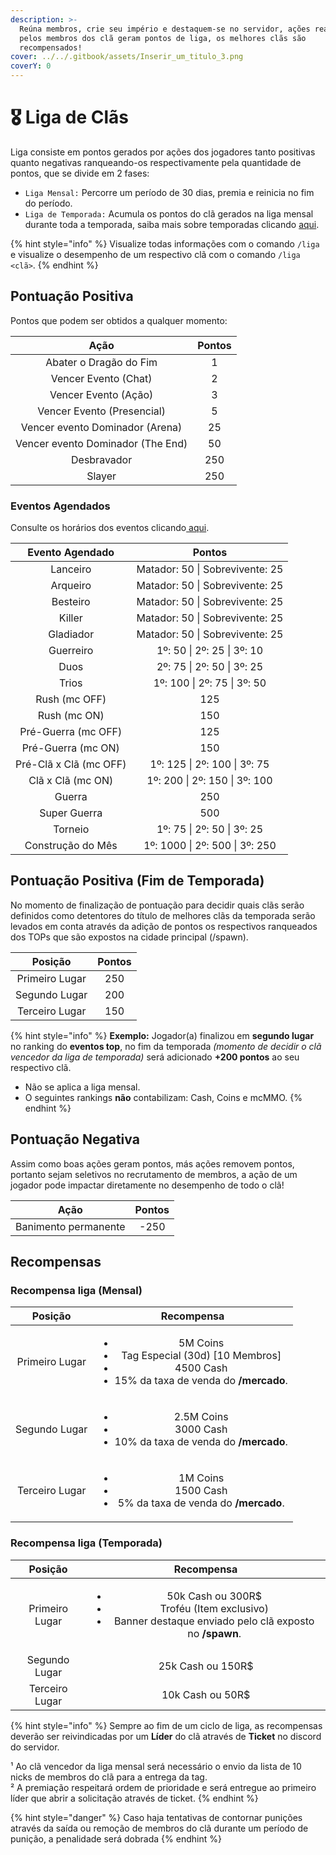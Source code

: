 ```yaml
---
description: >-
  Reúna membros, crie seu império e destaquem-se no servidor, ações realizadas
  pelos membros dos clã geram pontos de liga, os melhores clãs são
  recompensados!
cover: ../../.gitbook/assets/Inserir_um_titulo_3.png
coverY: 0
---
```


# 🎖️ Liga de Clãs

Liga consiste em pontos gerados por ações dos jogadores tanto positivas quanto negativas ranqueando-os respectivamente pela quantidade de pontos, que se divide em 2 fases:

* `Liga Mensal:` Percorre um período de 30 dias, premia e reinicia no fim do período.
* `Liga de Temporada:` Acumula os pontos do clã gerados na liga mensal durante toda a temporada, saiba mais sobre temporadas clicando [aqui](https://wiki.rederevo.com/sistemas/sistema-de-temporadas).

{% hint style="info" %}
Visualize todas informações com o comando `/liga` e visualize o desempenho de um respectivo clã com o comando `/liga <clã>`.
{% endhint %}

## Pontuação Positiva

Pontos que podem ser obtidos a qualquer momento:

|                Ação               | Pontos |
| :-------------------------------: | :----: |
|       Abater o Dragão do Fim      |    1   |
|        Vencer Evento (Chat)       |    2   |
|        Vencer Evento (Ação)       |    3   |
|     Vencer Evento (Presencial)    |    5   |
|  Vencer evento Dominador (Arena)  |   25   |
| Vencer evento Dominador (The End) |   50   |
|            Desbravador            |   250  |
|               Slayer              |   250  |

### Eventos Agendados

Consulte os horários dos eventos clicando[ aqui](https://wiki.rederevo.com/eventos/agenda-de-eventos).

|     Evento Agendado    |              Pontos             |
| :--------------------: | :-----------------------------: |
|        Lanceiro        | Matador: 50 \| Sobrevivente: 25 |
|        Arqueiro        | Matador: 50 \| Sobrevivente: 25 |
|        Besteiro        | Matador: 50 \| Sobrevivente: 25 |
|         Killer         | Matador: 50 \| Sobrevivente: 25 |
|        Gladiador       | Matador: 50 \| Sobrevivente: 25 |
|        Guerreiro       |   1º: 50 \| 2º: 25  \| 3º: 10   |
|          Duos          |    2º: 75 \| 2º: 50 \| 3º: 25   |
|          Trios         |   1º:  100 \| 2º: 75 \| 3º: 50  |
|      Rush (mc OFF)     |               125               |
|      Rush (mc ON)      |               150               |
|   Pré-Guerra (mc OFF)  |               125               |
|   Pré-Guerra (mc ON)   |               150               |
| Pré-Clã x Clã (mc OFF) |  1º: 125 \| 2º:  100 \| 3º: 75  |
|    Clã x Clã (mc ON)   |  1º: 200 \| 2º: 150 \| 3º: 100  |
|         Guerra         |               250               |
|      Super Guerra      |               500               |
|         Torneio        |    1º: 75 \| 2º: 50 \| 3º: 25   |
|    Construção do Mês   | 1º: 1000 \| 2º: 500 \| 3º: 250  |



## Pontuação Positiva (Fim de Temporada)

No momento de finalização de pontuação para decidir quais clãs serão definidos como detentores do título de melhores clãs da temporada serão levados em conta através da adição de pontos os respectivos ranqueados dos TOPs que são expostos na cidade principal (/spawn).

|     Posição    | Pontos |
| :------------: | :----: |
| Primeiro Lugar |   250  |
|  Segundo Lugar |   200  |
| Terceiro Lugar |   150  |

{% hint style="info" %}
**Exemplo:** Jogador(a) finalizou em **segundo lugar** no ranking do **eventos top**, no fim da temporada _(momento de decidir o clã vencedor da liga de temporada)_ será adicionado **+200 pontos** ao seu respectivo clã.

* Não se aplica a liga mensal.
* O seguintes rankings **não** contabilizam: Cash, Coins e mcMMO.
{% endhint %}

## Pontuação Negativa

Assim como boas ações geram pontos, más ações removem pontos, portanto sejam seletivos no recrutamento de membros, a ação de um jogador pode impactar diretamente no desempenho de todo o clã!

|         Ação         | Pontos |
| :------------------: | :----: |
| Banimento permanente |  -250  |

## Recompensas

### Recompensa liga (Mensal)

|     Posição    |                                                                     Recompensa                                                                     |
| :------------: | :------------------------------------------------------------------------------------------------------------------------------------------------: |
| Primeiro Lugar | <ul><li>5M Coins </li><li>Tag Especial (30d) [10 Membros] </li><li>4500 Cash </li><li>15% da taxa de venda do <strong>/mercado</strong>.</li></ul> |
|  Segundo Lugar |                      <ul><li>2.5M Coins</li><li>3000 Cash</li><li>10% da taxa de venda do <strong>/mercado</strong>.</li></ul>                     |
| Terceiro Lugar |                      <ul><li>1M Coins </li><li>1500 Cash </li><li>5% da taxa de venda do <strong>/mercado</strong>.</li></ul>                      |

### Recompensa liga (Temporada)

|     Posição    |                                                                    Recompensa                                                                    |
| :------------: | :----------------------------------------------------------------------------------------------------------------------------------------------: |
| Primeiro Lugar | <ul><li>50k Cash ou 300R$</li><li>Troféu (Item exclusivo)</li><li>Banner destaque enviado pelo clã exposto no <strong>/spawn</strong>.</li></ul> |
|  Segundo Lugar |                                                                 25k Cash ou 150R$                                                                |
| Terceiro Lugar |                                                                 10k Cash ou 50R$                                                                 |

{% hint style="info" %}
Sempre ao fim de um ciclo de liga, as recompensas deverão ser reivindicadas por um **Líder** do clã através de **Ticket** no discord do servidor.&#x20;

¹ Ao clã vencedor da liga mensal será necessário o envio da lista de 10 nicks de membros do clã para a entrega da tag.\
² A premiação respeitará ordem de prioridade e será entregue ao primeiro líder que abrir a solicitação através de ticket.
{% endhint %}

{% hint style="danger" %}
Caso haja tentativas de contornar punições através da saída ou remoção de membros do clã durante um período de punição, a penalidade será dobrada
{% endhint %}
